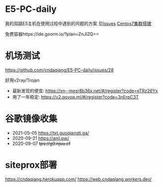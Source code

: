 # E5-PC-daily
我的双路E5主机在使用过程中遇到的问题的方案
见[Issues](https://github.com/cndaqiang/E5-PC-daily/issues)
[Centos7集群搭建](https://cndaqiang.github.io//2019/09/19/Centos7-CC19/)

免费容器https://ide.goorm.io/?plan=ZnJlZQ==

# 机场测试
https://github.com/cndaqiang/E5-PC-daily/issues/28

好用v2ray/Trojan
- 最新发现的便宜: https://xn--mesr8b36x.net/#/register?code=eTRz26Yx
- 用了一年稳定: https://v2.qovoq.ml/#/register?code=3nErpC3T

# 谷歌镜像收集
- 2021-05-05 https://txt.guoqiangti.ga/
- 2020-09-21 https://anji.pw/ 
- 2020-09-07 ~~tps://g0.njuu.cf~~


# siteprox部署
https://cndaqiang.herokuapp.com/
https://web.cndaqiang.workers.dev/
